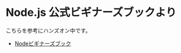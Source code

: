 # Node.js 公式ビギナーズブックより

こちらを参考にハンズオン中です。

- [Nodeビギナーズブック](https://www.nodebeginner.org/index-jp.html)

